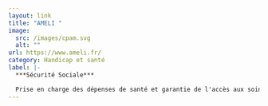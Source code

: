 ```yaml
---
layout: link
title: "AMELI "
image:
  src: /images/cpam.svg
  alt: ""
url: https://www.ameli.fr/
category: Handicap et santé
label: |-
  ***Sécurité Sociale***

  Prise en charge des dépenses de santé et garantie de l'accès aux soins
---
```

